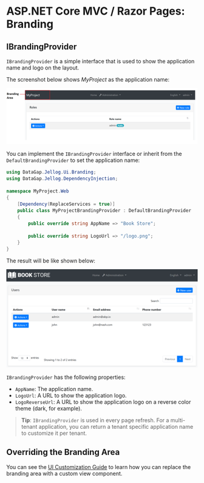 # ASP.NET Core MVC / Razor Pages: Branding

## IBrandingProvider

`IBrandingProvider` is a simple interface that is used to show the application name and logo on the layout.

The screenshot below shows *MyProject* as the application name:

![branding-nobrand](../../images/branding-nobrand.png)

You can implement the `IBrandingProvider` interface or inherit from the `DefaultBrandingProvider` to set the application name:

````csharp
using DataGap.Jellog.Ui.Branding;
using DataGap.Jellog.DependencyInjection;

namespace MyProject.Web
{
    [Dependency(ReplaceServices = true)]
    public class MyProjectBrandingProvider : DefaultBrandingProvider
    {
        public override string AppName => "Book Store";

        public override string LogoUrl => "/logo.png";
    }
}
````

The result will be like shown below:

![bookstore-added-logo](../../images/bookstore-added-logo.png)

`IBrandingProvider` has the following properties:

* `AppName`: The application name.
* `LogoUrl`: A URL to show the application logo.
* `LogoReverseUrl`: A URL to show the application logo on a reverse color theme (dark, for example).

> **Tip**: `IBrandingProvider` is used in every page refresh. For a multi-tenant application, you can return a tenant specific application name to customize it per tenant.

## Overriding the Branding Area

You can see the [UI Customization Guide](Customization-User-Interface.md) to learn how you can replace the branding area with a custom view component.
